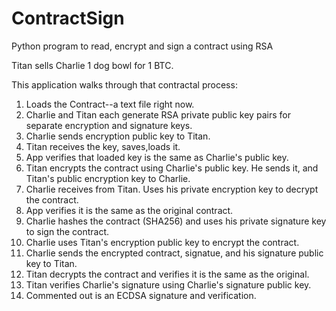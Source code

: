 # ContractSign
Python program to read, encrypt and sign a contract using RSA

Titan sells Charlie 1 dog bowl for 1 BTC.  

This application walks through that contractal process:
1.  Loads the Contract--a text file right now.
2.  Charlie and Titan each generate RSA private public key pairs for separate encryption and signature keys.
3.  Charlie sends encryption public key to Titan.
4.  Titan receives the key, saves,loads it.
5.  App verifies that loaded key is the same as Charlie's public key.
6.  Titan encrypts the contract using Charlie's public key.  He sends it, and Titan's public encryption key to Charlie.  
7.  Charlie receives from Titan.  Uses his private encryption key to decrypt the contract.  
8.  App verifies it is the same as the original contract.
9.  Charlie hashes the contract (SHA256) and uses his private signature key to sign the contract.
10.  Charlie uses Titan's encryption public key to encrypt the contract.
11.  Charlie sends the encrypted contract, signatue, and his signature public key to Titan.
12.  Titan decrypts the contract and verifies it is the same as the original.
13.  Titan verifies Charlie's signature using Charlie's signature public key.  
14.  Commented out is an ECDSA signature and verification.  
